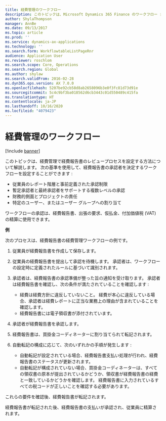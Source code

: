 ```yaml
---
title: 経費管理のワークフロー
description: このトピックは、Microsoft Dynamics 365 Finance のワークフロー システムを使用して、経費管理で経費報告書のレビュープロセスを設定する方法について解説します。
author: ShylaThompson
manager: AnnBe
ms.date: 09/13/2017
ms.topic: article
ms.prod: ''
ms.service: dynamics-ax-applications
ms.technology: ''
ms.search.form: WorkflowtableListPageRnr
audience: Application User
ms.reviewer: roschlom
ms.search.scope: Core, Operations
ms.search.region: Global
ms.author: shylaw
ms.search.validFrom: 2016-02-28
ms.dyn365.ops.version: AX 7.0.0
ms.openlocfilehash: 5207be92cb58d8ab2658096b3e0f3fc81d73d91e
ms.sourcegitcommit: 5c4c9bf3ba018562d6cb3443c01d550489c415fa
ms.translationtype: HT
ms.contentlocale: ja-JP
ms.lasthandoff: 10/16/2020
ms.locfileid: "4079423"
---
```

# <a name="expense-management-workflow"></a>経費管理のワークフロー

[!include [banner](../includes/banner.md)]

このトピックは、経費管理で経費報告書のレビュープロセスを設定する方法について解説します。 次の基準を使用して、経費報告書の承認者を決定するワークフローを設定することができます :

- 従業員のレポート階層と事前定義された承認制限
- 暫定承認者と最終承認者をサポートする複数レベルの承認
- 財務的側面とプロジェクトの責任
- 特定のユーザー、またはユーザー グループへの割り当て

ワークフローの承認は、経費報告書、出張の要求、仮払金、付加価値税 (VAT) の精算に使用できます。

**例**

次のプロセスは、経費報告書の経費管理ワークフローの例です。

1. 従業員が経費報告書を作成して保存します。
2. 従業員の経費報告書を提出して承認を待機します。 承認者は、ワークフローの設定時に定義されたルールに基づいて識別されます。
3. 承認者は、経費報告書の承認準備が整った旨の通知を受け取ります。 承認者は経費報告書を確認し、次の条件が満たされていることを確認します :

    - 経費は経費方針に違反していないこと。 経費が本心に違反している場合、承認者は経費レポートに正当な業務上の理由が含まれていることを確認します。
    - 経費報告書には電子領収書が添付されています。

4. 承認者が経費報告書を承認します。
5. 経費報告書は、買掛金コーディネーターに割り当てられて転記されます。
6. 自動転記の構成に応じて、次のいずれかの手順が発生します :

    - 自動転記が設定されている場合、経費報告書支払い処理が行われ、経費報告書のステータスが更新されます。
    - 自動転記が構成されていない場合、買掛金コーディネーターは、すべての領収書の原本が提出されているかどうか、領収書が経費報告書の経費と一致しているかどうかを確認します。 経費報告書に入力されているすべての税コードが正しいことを確認する必要があります。

これらの要件を確認後、経費報告書が転記されます。

経費報告書が転記された後、経費報告書の支払いが承認され、従業員に精算されます。
